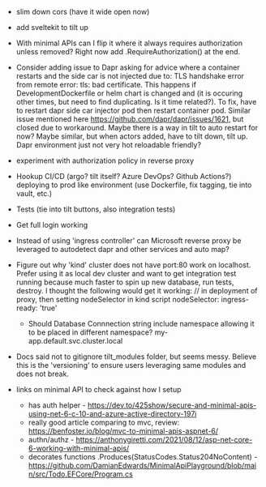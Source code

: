 * slim down cors (have it wide open now)
* add sveltekit to tilt up
* With minimal APIs can I flip it where it always requires authorization unless removed? Right now add .RequireAuthorization() at the end.
* Consider adding issue to Dapr asking for advice where a container restarts and the side car is not injected due to: TLS handshake error from remote error: tls: bad certificate. This happens if DevelopmentDockerfile or helm chart is changed and (it is occuring other times, but need to find duplicating. Is it time related?).
To fix, have to restart dapr side car injector pod then restart container pod.
Similar issue mentioned here https://github.com/dapr/dapr/issues/1621, but closed due to workaround. Maybe there is a way in tilt to auto restart for now? Maybe similar, but when actors added, have to tilt down, tilt up. Dapr environment just not very hot reloadable friendly?

* experiment with authorization policy in reverse proxy
* Hookup CI/CD (argo? tilt itself? Azure DevOps? Github Actions?) deploying to prod like environment (use Dockerfile, fix tagging, tie into vault, etc.)
* Tests (tie into tilt buttons, also integration tests)
* Get full login working 
* Instead of using 'ingress controller' can Microsoft reverse proxy be leveraged to autodetect dapr and other services and auto map?

* Figure out why 'kind' cluster does not have port:80 work on localhost. Prefer using it as local dev cluster and want to get integration test running because much faster to spin up new database, run tests, destroy. I thought the following would get it working:
// in deployment of proxy, then setting nodeSelector in kind script
nodeSelector:
  ingress-ready: 'true'


  * Should Database Connnection string include namespace allowing it to be placed in different namespace? my-app.default.svc.cluster.local

* Docs said not to gitignore tilt_modules folder, but seems messy. Believe this is the 'versioning' to ensure users leveraging same modules and does not break.


* links on minimal API to check against how I setup
    * has auth helper - https://dev.to/425show/secure-and-minimal-apis-using-net-6-c-10-and-azure-active-directory-197i
    * really good article comparing to mvc, review: https://benfoster.io/blog/mvc-to-minimal-apis-aspnet-6/
    * authn/authz - https://anthonygiretti.com/2021/08/12/asp-net-core-6-working-with-minimal-apis/
    * decorates functions .Produces(StatusCodes.Status204NoContent) - https://github.com/DamianEdwards/MinimalApiPlayground/blob/main/src/Todo.EFCore/Program.cs
